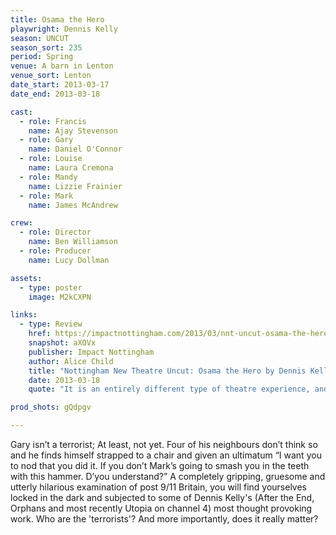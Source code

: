 ```yaml
---
title: Osama the Hero
playwright: Dennis Kelly
season: UNCUT
season_sort: 235
period: Spring
venue: A barn in Lenton
venue_sort: Lenton
date_start: 2013-03-17
date_end: 2013-03-18

cast:
  - role: Francis
    name: Ajay Stevenson
  - role: Gary
    name: Daniel O'Connor
  - role: Louise
    name: Laura Cremona
  - role: Mandy
    name: Lizzie Frainier
  - role: Mark
    name: James McAndrew

crew:
  - role: Director
    name: Ben Williamson
  - role: Producer
    name: Lucy Dollman

assets:
  - type: poster
    image: M2kCXPN

links:
  - type: Review
    href: https://impactnottingham.com/2013/03/nnt-uncut-osama-the-hero-by-dennis-kelly/
    snapshot: aXOVx
    publisher: Impact Nottingham
    author: Alice Child
    title: "Nottingham New Theatre Uncut: Osama the Hero by Dennis Kelly"
    date: 2013-03-18
    quote: "It is an entirely different type of theatre experience, and raises thought-provoking questions about the War on Terror and post 9/11 Britain. Although it cannot be described as an ‘enjoyable’ night out at the theatre (or garage), it is certainly not one to be missed."

prod_shots: gQdpgv

---
```


Gary isn’t a terrorist; At least, not yet. Four of his neighbours don’t think so and he finds himself strapped to a chair and given an ultimatum “I want you to nod that you did it. If you don’t Mark’s going to smash you in the teeth with this hammer. D’you understand?” A completely gripping, gruesome and utterly hilarious examination of post 9/11 Britain, you will find yourselves locked in the dark and subjected to some of Dennis Kelly's (After the End, Orphans and most recently Utopia on channel 4) most thought provoking work. Who are the 'terrorists'? And more importantly, does it really matter?
